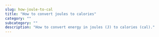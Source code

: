 ```yaml
---
slug: how-joule-to-cal
title: "How to convert joules to calories"
category: ""
subcategory: ""
description: "How to convert energy in joules (J) to calories (cal)."
---
```


